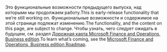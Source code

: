 <span data-ttu-id="5281e-101">Это функциональные возможности предыдущего выпуска, над которыми мы продолжаем работу.</span><span class="sxs-lookup"><span data-stu-id="5281e-101">This is early-release functionality that we’re still working on.</span></span> <span data-ttu-id="5281e-102">Функциональные возможности и содержимое на этой странице подлежат изменению.</span><span class="sxs-lookup"><span data-stu-id="5281e-102">The functionality, and the content on this page, are subject to change.</span></span> <span data-ttu-id="5281e-103">Чтобы узнать, чего следует ожидать в будущем, см. раздел [Дорожная карта Microsoft Finance and Operations, Business edition](https://go.microsoft.com/fwlink/?linkid=842139).</span><span class="sxs-lookup"><span data-stu-id="5281e-103">To learn what’s coming, see the [Microsoft Finance and Operations, Business edition Roadmap](https://go.microsoft.com/fwlink/?linkid=842139).</span></span>